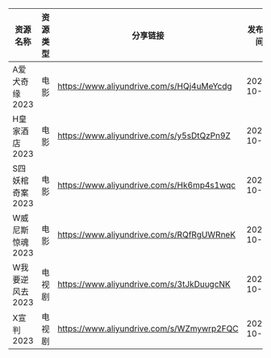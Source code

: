 | 资源名称       | 资源类型 | 分享链接                                      | 发布时间       |
| ---------- | ---- | ----------------------------------------- | ---------- |
| A爱犬奇缘2023  | 电影   | https://www.aliyundrive.com/s/HQj4uMeYcdg | 2023-10-31 |
| H皇家酒店2023  | 电影   | https://www.aliyundrive.com/s/y5sDtQzPn9Z | 2023-10-31 |
| S四妖棺奇案2023 | 电影   | https://www.aliyundrive.com/s/Hk6mp4s1wqc | 2023-10-31 |
| W威尼斯惊魂2023 | 电影   | https://www.aliyundrive.com/s/RQfRgUWRneK | 2023-10-31 |
| W我要逆风去2023 | 电视剧  | https://www.aliyundrive.com/s/3tJkDuugcNK | 2023-10-31 |
| X宣判2023    | 电视剧  | https://www.aliyundrive.com/s/WZmywrp2FQC | 2023-10-31 |
